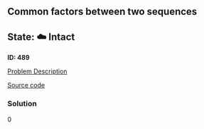 ## Common factors between two sequences

## State: :cloud: **Intact**

**ID: 489**

[Problem Description](https://projecteuler.net/problem=489)

[Source code](main.cpp)

### Solution
0